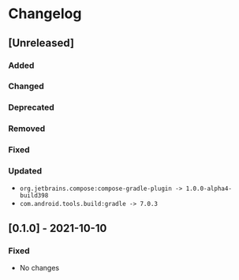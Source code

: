 # Changelog

## [Unreleased]

### Added

### Changed

### Deprecated

### Removed

### Fixed

### Updated
- `org.jetbrains.compose:compose-gradle-plugin -> 1.0.0-alpha4-build398`
- `com.android.tools.build:gradle -> 7.0.3`


## [0.1.0] - 2021-10-10

### Fixed
- No changes
